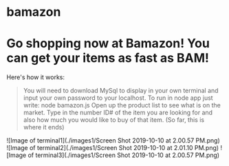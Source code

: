 # bamazon

<h1>Go shopping now at Bamazon! You can get your items as fast as BAM!</h1>
  
 Here's how it works:
 
 > You will need to download MySql to display in your own terminal and input your own password to your localhost. 
 > To run in node app just write: node bamazon.js
 Open up the product list to see what is on the market. Type in the number ID# of the item you are looking for and also how much you would like to buy of that item. (So far, this is where it ends) 


![Image of terminal1](./images1/Screen Shot 2019-10-10 at 2.00.57 PM.png)
![Image of terminal2](./images1/Screen Shot 2019-10-10 at 2.01.10 PM.png)
![Image of terminal3](./images1/Screen Shot 2019-10-10 at 2.00.57 PM.png)
